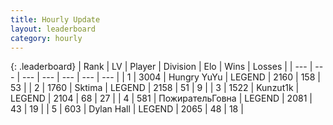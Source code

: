 ```yaml
---
title: Hourly Update
layout: leaderboard
category: hourly
---
```


{: .leaderboard}
| Rank | LV | Player | Division | Elo | Wins | Losses |
| --- | --- | --- | --- | --- | --- | --- |
| <span data-change="0">1</span> | 3004 | <span title="ID: 164871">Hungry YuYu</span> | LEGEND | <span data-change="0">2160</span> | <span data-change="0">158</span> | <span data-change="0">53</span> |
| <span data-change="0">2</span> | 1760 | <span title="ID: 353063">Sktima</span> | LEGEND | <span data-change="0">2158</span> | <span data-change="0">51</span> | <span data-change="0">9</span> |
| <span data-change="0">3</span> | 1522 | <span title="ID: 392407">Kunzut1k</span> | LEGEND | <span data-change="0">2104</span> | <span data-change="0">68</span> | <span data-change="0">27</span> |
| <span data-change="0">4</span> | 581 | <span title="ID: 402846">ПожирательГовна</span> | LEGEND | <span data-change="0">2081</span> | <span data-change="0">43</span> | <span data-change="0">19</span> |
| <span data-change="2">5</span> | 603 | <span title="ID: 174294">Dylan Hall</span> | LEGEND | <span data-change="20">2065</span> | <span data-change="3">48</span> | <span data-change="0">18</span> |